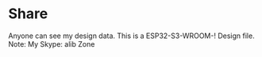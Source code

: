 # Share
Anyone can see my design data.
This is a ESP32-S3-WROOM-! Design file.
Note: My Skype: alib Zone
